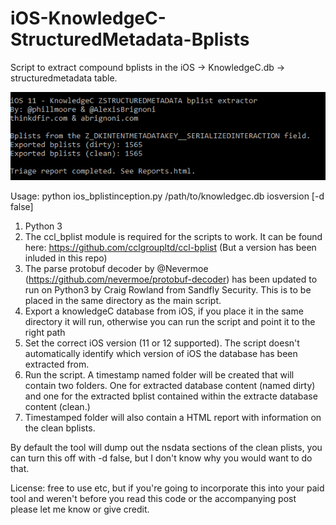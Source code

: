 # iOS-KnowledgeC-StructuredMetadata-Bplists
Script to extract compound bplists in the iOS -> KnowledgeC.db -> structuredmetadata table.

![alt text](run.PNG "Usage example")  

Usage: 
python ios_bplistinception.py /path/to/knowledgec.db iosversion [-d false]

1. Python 3
2. The ccl_bplist module is required for the scripts to work. It can be found here: https://github.com/cclgroupltd/ccl-bplist (But a version has been inluded in this repo)
3. The parse protobuf decoder by @Nevermoe (https://github.com/nevermoe/protobuf-decoder) has been updated to run on Python3 by Craig Rowland from Sandfly Security. This is to be placed in the same directory as the main script.
3. Export a knowledgeC database from iOS, if you place it in the same directory it will run, otherwise you can run the script and point it to the right path
4. Set the correct iOS version (11 or 12 supported). The script doesn't automatically identify which version of iOS the database has been extracted from.
5. Run the script. A timestamp named folder will be created that will contain two folders. One for extracted database content (named dirty) and one for the extracted bplist contained within the extracte database content (clean.)
6. Timestamped folder will also contain a HTML report with information on the clean bplists.

By default the tool will dump out the nsdata sections of the clean plists, you can turn this off with -d false, but I don't know why you would want to do that.

License: free to use etc, but if you're going to incorporate this into your paid tool and weren't before you read this code or the accompanying post please let me know or give credit.
